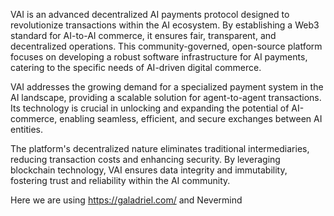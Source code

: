 VAI is an advanced decentralized AI payments protocol designed to revolutionize transactions within the AI ecosystem. By establishing a Web3 standard for AI-to-AI commerce, it ensures fair, transparent, and decentralized operations. This community-governed, open-source platform focuses on developing a robust software infrastructure for AI payments, catering to the specific needs of AI-driven digital commerce.

VAI addresses the growing demand for a specialized payment system in the AI landscape, providing a scalable solution for agent-to-agent transactions. Its technology is crucial in unlocking and expanding the potential of AI-commerce, enabling seamless, efficient, and secure exchanges between AI entities.

The platform's decentralized nature eliminates traditional intermediaries, reducing transaction costs and enhancing security. By leveraging blockchain technology, VAI ensures data integrity and immutability, fostering trust and reliability within the AI community.

Here we are using https://galadriel.com/ and Nevermind

